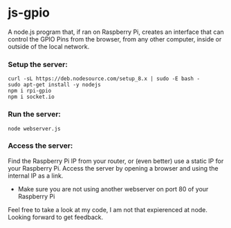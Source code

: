 # js-gpio
A node.js program that, if ran on Raspberry Pi, creates an interface that can control the GPIO Pins from the browser, from any other computer, inside or outside of the local network.

### Setup the server:
```
curl -sL https://deb.nodesource.com/setup_8.x | sudo -E bash -
sudo apt-get install -y nodejs
npm i rpi-gpio
npm i socket.io
```

### Run the server:
```
node webserver.js
```

### Access the server:

Find the Raspberry Pi IP from your router, or (even better) use a static IP for your Raspberry Pi.
Access the server by opening a browser and using the internal IP as a link.
* Make sure you are not using another webserver on port 80 of your Raspberry Pi

Feel free to take a look at my code, I am not that expierenced at node.
Looking forward to get feedback.
